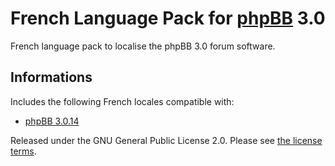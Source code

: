 # French Language Pack for [phpBB](https://www.phpbb.com/) 3.0

French language pack to localise the phpBB 3.0 forum software.

## Informations

Includes the following French locales compatible with:

- [phpBB 3.0.14](https://github.com/phpbb/phpbb/releases/tag/release-3.0.14)

Released under the GNU General Public License 2.0. Please see [the license terms](https://github.com/qiaeru/phpbb-language-fr/blob/3.3.x/language/fr/LICENSE).
